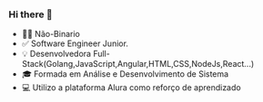 ### Hi there 👋

- 🏳️‍⚧ Não-Binario
- ✅ Software Engineer Junior.
- 💡 Desenvolvedora Full-Stack(Golang,JavaScript,Angular,HTML,CSS,NodeJs,React...)
- 🎓 Formada em Análise e Desenvolvimento de Sistema
- 💻 Utilizo a plataforma Alura como reforço de aprendizado


